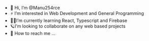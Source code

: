 - 👋 Hi, I’m @Manu254rce
- ⚡ I’m interested in Web Development and General Programming
- 🐱‍💻I’m currently learning React, Typescript and Firebase
- 🪐I’m looking to collaborate on any web based projects
- 🚀 How to reach me ...

<!---
Manu254rce/Manu254rce is a ✨ special ✨ repository because its `README.md` (this file) appears on your GitHub profile.
You can click the Preview link to take a look at your changes.
--->
